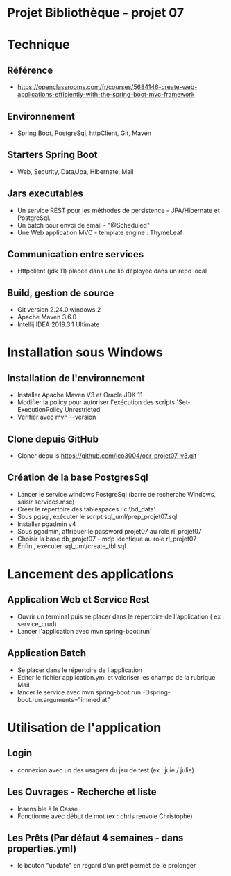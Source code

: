 Projet Bibliothèque - projet 07
=

Technique 
==  
Référence 
---
* https://openclassrooms.com/fr/courses/5684146-create-web-applications-efficiently-with-the-spring-boot-mvc-framework

Environnement 
---
* Spring Boot, PostgreSql, httpClient, Git, Maven

Starters Spring Boot
---
* Web, Security, Data/Jpa, Hibernate, Mail

Jars executables
---
* Un service REST pour les  méthodes de persistence - JPA/Hibernate et  PostgreSql.
* Un batch  pour envoi de email - "@Scheduled" 
* Une Web application MVC - template engine : ThymeLeaf

Communication entre services
---
* Httpclient (jdk 11) placée dans  une lib déployeé dans un repo local

Build, gestion de source
---
* Git version 2.24.0.windows.2
* Apache Maven  3.6.0
* Intellij IDEA 2019.3.1 Ultimate

Installation sous Windows
==
Installation de l'environnement
---
* Installer Apache Maven V3 et  Oracle JDK 11
* Modifier la policy pour autoriser l'exécution des scripts 'Set-ExecutionPolicy Unrestricted'
* Verifier avec mvn --version

Clone depuis GitHub 
---
* Cloner depu is  https://github.com/lco3004/ocr-projet07-v3.git

Création  de la base  PostgresSql
---
* Lancer le service windows PostgreSql (barre de recherche Windows, saisir services.msc)
* Créer le répertoire des tablespaces :'c:\bd_data'
* Sous pgsql, exécuter le script sql_uml/prep_projet07.sql
* Installer pgadmin v4
* Sous pgadmin, attribuer le password projet07 au role rl_projet07
* Choisir la base  db_projet07 - mdp identique au role rl_projet07
* Enfin , exécuter sql_uml/create_tbl.sql

Lancement des applications
==
Application Web et Service Rest
---
* Ouvrir un terminal puis se placer dans le répertoire de l'application ( ex : service_crud)
* Lancer l'application avec mvn spring-boot:run'

Application  Batch
---
* Se placer dans le répertoire de l'application
* Editer le fichier application.yml et valoriser les champs de la rubrique Mail
* lancer le service avec mvn spring-boot:run -Dspring-boot.run.arguments="immediat"

Utilisation de l'application
== 
Login
---
* connexion avec un des usagers du jeu de test (ex : juie / julie)

Les Ouvrages - Recherche et liste
---
* Insensible à la Casse 
* Fonctionne avec début de mot (ex  : chris renvoie Christophe)

Les Prêts (Par défaut 4 semaines - dans properties.yml)
---
* le bouton "update" en regard d'un prêt permet de le prolonger

